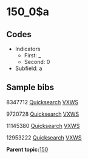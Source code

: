 # 150\_0$a

## Codes

-   Indicators
    -   First: \_
    -   Second: 0
-   Subfield: a

## Sample bibs

8347712 [Quicksearch](https://search.library.yale.edu/catalog/8347712) [VXWS](http://prodorbis.library.yale.edu:7014/vxws/GetHoldingsService?bibId=8347712)

9720728 [Quicksearch](https://search.library.yale.edu/catalog/9720728) [VXWS](http://prodorbis.library.yale.edu:7014/vxws/GetHoldingsService?bibId=9720728)

11145380 [Quicksearch](https://search.library.yale.edu/catalog/11145380) [VXWS](http://prodorbis.library.yale.edu:7014/vxws/GetHoldingsService?bibId=11145380)

12953222 [Quicksearch](https://search.library.yale.edu/catalog/12953222) [VXWS](http://prodorbis.library.yale.edu:7014/vxws/GetHoldingsService?bibId=12953222)

**Parent topic:**[150](../../tags/150/150.md)

